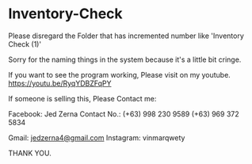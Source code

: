 # Inventory-Check

Please disregard the Folder that has incremented number like 'Inventory Check (1)'

Sorry for the naming things in the system because it's a little bit cringe.

If you want to see the program working, Please visit on my youtube. https://youtu.be/RyqYDBZFqPY

If someone is selling this, 
Please Contact me:

Facebook: Jed Zerna
Contact No.: (+63) 998 230 9589
             (+63) 969 372 5834
            
Gmail: jedzerna4@gmail.com
Instagram: vinmarqwety

THANK YOU.
